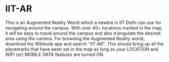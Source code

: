 # IIT-AR
This is an Augmented Reality World which a newbie in IIT Delhi can use for navigating around the campus.  With over 40+ locations marked in the map, it will be easy to travel around the campus and also triangulate the desired area using the camera.
For browsing the Augmented Reality world, download the Wikitude app and search "IIT-AR". This should bring up all the placemarks that have been set in the map as long as your LOCATION and WIFI (or) MOBILE DATA features are turned ON.
